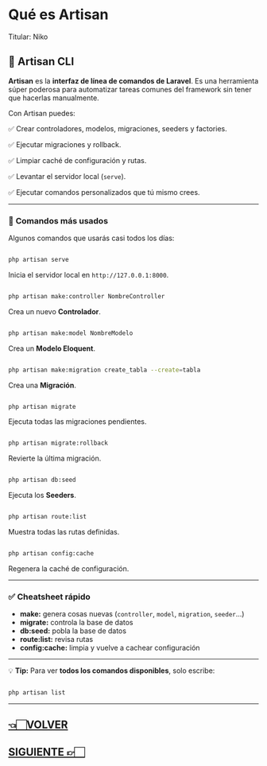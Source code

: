 # Qué es Artisan

Titular: Niko

## 🤖 **Artisan CLI**

**Artisan** es la **interfaz de línea de comandos de Laravel**. Es una herramienta súper poderosa para automatizar tareas comunes del framework sin tener que hacerlas manualmente.

Con Artisan puedes:

✅ Crear controladores, modelos, migraciones, seeders y factories.

✅ Ejecutar migraciones y rollback.

✅ Limpiar caché de configuración y rutas.

✅ Levantar el servidor local (`serve`).

✅ Ejecutar comandos personalizados que tú mismo crees.

---

### 📌 **Comandos más usados**

Algunos comandos que usarás casi todos los días:

```bash

php artisan serve

```

Inicia el servidor local en `http://127.0.0.1:8000`.

```bash

php artisan make:controller NombreController

```

Crea un nuevo **Controlador**.

```bash

php artisan make:model NombreModelo

```

Crea un **Modelo Eloquent**.

```bash

php artisan make:migration create_tabla --create=tabla

```

Crea una **Migración**.

```bash

php artisan migrate

```

Ejecuta todas las migraciones pendientes.

```bash

php artisan migrate:rollback

```

Revierte la última migración.

```bash

php artisan db:seed

```

Ejecuta los **Seeders**.

```bash

php artisan route:list

```

Muestra todas las rutas definidas.

```bash

php artisan config:cache

```

Regenera la caché de configuración.

---

### ✅ **Cheatsheet rápido**

- **make:** genera cosas nuevas (`controller`, `model`, `migration`, `seeder`...)
- **migrate:** controla la base de datos
- **db:seed:** pobla la base de datos
- **route:list:** revisa rutas
- **config:cache:** limpia y vuelve a cachear configuración

---

💡 **Tip:** Para ver **todos los comandos disponibles**, solo escribe:

```bash

php artisan list

```

---

## [👈🏻VOLVER](índex%20Laravel%2012.md)

## [SIGUIENTE 👉🏻](Comandos%20más%20usados.md)